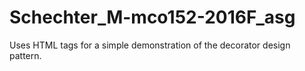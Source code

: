 # Schechter_M-mco152-2016F_asg
Uses HTML tags for a simple demonstration of the decorator design pattern.
